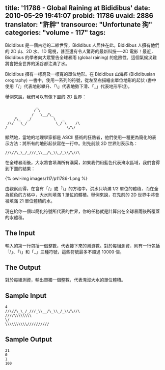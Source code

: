 title: '11786 - Global Raining at Bididibus'
date: 2010-05-29 19:41:07
probid: 11786
uvaid: 2886
translator: "許胖"
transource: "Unfortunate 狗"
categories: "volume - 117"
tags:
---

Bididibus 是一個古老的二維世界，Bididibus 人居住在此。Bididibus 人擁有他們的 2D 山、2D 水、1D 電視，甚至還有令人驚奇的最新科技──2D 電影！最近，Bididibus 的學者向大眾警告全球暴雨 (global raining) 的危險性，這個氣候災難將會把全世界的溪谷都注滿了水。

Bididibus 擁有一樣高及一樣寬的單位地形。在 Bididibus 山海經 (Bididibusian orography) 一書中，使用一系列的符號，從左至右描繪出單位地形的起伏 (書中使用「/」代表地形攀升、「\」代表地勢下滑、「_」代表地形平坦)。

舉例來說，我們可以有像下圖的 2D 世界：

	              _
	             / \
	            /   \__/\_
	    /\_   _/          \   _
	 /\/   \_/             \_/ \    /\
	/                           \/\/

顯然地，當地的地理學家都是 ASCII 藝術的狂熱者，他們使用一種更為簡化的表示方法：將所有的地形起伏寫在一行中。則先前該 2D 世界則表示為：

	//\//\_\_/_///_\\__/\_\\_/_\\/\//\

在全球暴雨後，大水將會填滿所有溝渠，如果我們用藍色代表淹水區域，我們會得到下圖的結果：

{% owl-img images/117/p11786-1.png %}

由觀察而得，在含有「/」或「\」的方格中，洪水只填滿 1/2 單位的體積，而在全為藍色的方格中，大水則填滿 1 單位的體積。舉例來說，在先前的 2D 世界中將會被填滿 21 單位體積的水。

現在給你一個以簡化符號所代表的世界，你的任務就是計算出在全球暴雨後所覆蓋的水體積。

<!-- more -->

## The Input ##

輸入的第一行包括一個整數，代表接下來的測資數。對於每組測資，則有一行包括「/」、「\」和「_」三種符號，這些符號最多不超過 10000 個。

## The Output ##

對於每組測資，輸出單獨一個整數，代表淹沒大水的單位體積。

## Sample Input ##

	4
	//\//\_\_/_///_\\__/\_\\_/_\\/\//\
	////\\\\\\\\
	\/
	\\\\\\\\\\//////////

## Sample Output ##

	21
	0
	1
	100
